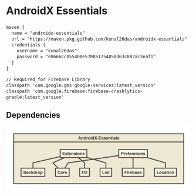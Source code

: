 # AndroidX Essentials
```
maven {
  name = "androidx-essentials"
  url = "https://maven.pkg.github.com/kunal26das/androidx-essentials"
  credentials {
    username = "kunal26das"
    password = "e8666cc055400e570851754050d63c882ac3eaf1"
  }
}
```
```
// Required for Firebase Library
classpath 'com.google.gms:google-services:latest_version'
classpath 'com.google.firebase:firebase-crashlytics-gradle:latest_version'
```
## Dependencies
![Dependencies](/androidx-essentials.svg)
